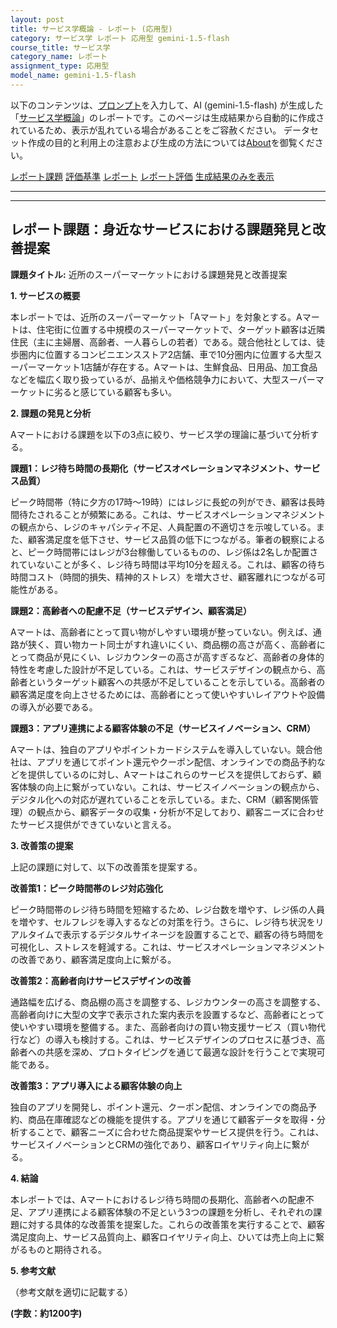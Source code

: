 ```yaml
---
layout: post
title: サービス学概論 - レポート (応用型)
category: サービス学 レポート 応用型 gemini-1.5-flash
course_title: サービス学
category_name: レポート
assignment_type: 応用型
model_name: gemini-1.5-flash
---
```


以下のコンテンツは、[プロンプト](https://github.com/takedatoshiyuki/synthetic_assignments/tree/main/generated/サービス学/gemini-1.5-flash/prompt_レポート-応用型.md)を入力して、AI (gemini-1.5-flash) が生成した「[サービス学概論](/contents/サービス学/)」のレポートです。このページは生成結果から自動的に作成されているため、表示が乱れている場合があることをご容赦ください。
データセット作成の目的と利用上の注意および生成の方法については[About](/About)を御覧ください。

[レポート課題](../レポート課題-応用型)
[評価基準](../評価基準-応用型)
[レポート](../レポート-応用型)
[レポート評価](../レポート評価-応用型)
[生成結果のみを表示](https://github.com/takedatoshiyuki/synthetic_assignments/tree/main/generated/サービス学/gemini-1.5-flash/レポート-応用型.md)
  

***
***
  
## レポート課題：身近なサービスにおける課題発見と改善提案

**課題タイトル:** 近所のスーパーマーケットにおける課題発見と改善提案

**1. サービスの概要**

本レポートでは、近所のスーパーマーケット「Aマート」を対象とする。Aマートは、住宅街に位置する中規模のスーパーマーケットで、ターゲット顧客は近隣住民（主に主婦層、高齢者、一人暮らしの若者）である。競合他社としては、徒歩圏内に位置するコンビニエンスストア2店舗、車で10分圏内に位置する大型スーパーマーケット1店舗が存在する。Aマートは、生鮮食品、日用品、加工食品などを幅広く取り扱っているが、品揃えや価格競争力において、大型スーパーマーケットに劣ると感じている顧客も多い。


**2. 課題の発見と分析**

Aマートにおける課題を以下の3点に絞り、サービス学の理論に基づいて分析する。

**課題1：レジ待ち時間の長期化（サービスオペレーションマネジメント、サービス品質）**

ピーク時間帯（特に夕方の17時～19時）にはレジに長蛇の列ができ、顧客は長時間待たされることが頻繁にある。これは、サービスオペレーションマネジメントの観点から、レジのキャパシティ不足、人員配置の不適切さを示唆している。また、顧客満足度を低下させ、サービス品質の低下につながる。筆者の観察によると、ピーク時間帯にはレジが3台稼働しているものの、レジ係は2名しか配置されていないことが多く、レジ待ち時間は平均10分を超える。これは、顧客の待ち時間コスト（時間的損失、精神的ストレス）を増大させ、顧客離れにつながる可能性がある。

**課題2：高齢者への配慮不足（サービスデザイン、顧客満足）**

Aマートは、高齢者にとって買い物がしやすい環境が整っていない。例えば、通路が狭く、買い物カート同士がすれ違いにくい、商品棚の高さが高く、高齢者にとって商品が見にくい、レジカウンターの高さが高すぎるなど、高齢者の身体的特性を考慮した設計が不足している。これは、サービスデザインの観点から、高齢者というターゲット顧客への共感が不足していることを示している。高齢者の顧客満足度を向上させるためには、高齢者にとって使いやすいレイアウトや設備の導入が必要である。

**課題3：アプリ連携による顧客体験の不足（サービスイノベーション、CRM）**

Aマートは、独自のアプリやポイントカードシステムを導入していない。競合他社は、アプリを通じてポイント還元やクーポン配信、オンラインでの商品予約などを提供しているのに対し、Aマートはこれらのサービスを提供しておらず、顧客体験の向上に繋がっていない。これは、サービスイノベーションの観点から、デジタル化への対応が遅れていることを示している。また、CRM（顧客関係管理）の観点から、顧客データの収集・分析が不足しており、顧客ニーズに合わせたサービス提供ができていないと言える。


**3. 改善策の提案**

上記の課題に対して、以下の改善策を提案する。

**改善策1：ピーク時間帯のレジ対応強化**

ピーク時間帯のレジ待ち時間を短縮するため、レジ台数を増やす、レジ係の人員を増やす、セルフレジを導入するなどの対策を行う。さらに、レジ待ち状況をリアルタイムで表示するデジタルサイネージを設置することで、顧客の待ち時間を可視化し、ストレスを軽減する。これは、サービスオペレーションマネジメントの改善であり、顧客満足度向上に繋がる。

**改善策2：高齢者向けサービスデザインの改善**

通路幅を広げる、商品棚の高さを調整する、レジカウンターの高さを調整する、高齢者向けに大型の文字で表示された案内表示を設置するなど、高齢者にとって使いやすい環境を整備する。また、高齢者向けの買い物支援サービス（買い物代行など）の導入も検討する。これは、サービスデザインのプロセスに基づき、高齢者への共感を深め、プロトタイピングを通じて最適な設計を行うことで実現可能である。

**改善策3：アプリ導入による顧客体験の向上**

独自のアプリを開発し、ポイント還元、クーポン配信、オンラインでの商品予約、商品在庫確認などの機能を提供する。アプリを通じて顧客データを取得・分析することで、顧客ニーズに合わせた商品提案やサービス提供を行う。これは、サービスイノベーションとCRMの強化であり、顧客ロイヤリティ向上に繋がる。


**4. 結論**

本レポートでは、Aマートにおけるレジ待ち時間の長期化、高齢者への配慮不足、アプリ連携による顧客体験の不足という3つの課題を分析し、それぞれの課題に対する具体的な改善策を提案した。これらの改善策を実行することで、顧客満足度向上、サービス品質向上、顧客ロイヤリティ向上、ひいては売上向上に繋がるものと期待される。


**5. 参考文献**

（参考文献を適切に記載する）


**(字数：約1200字)**
